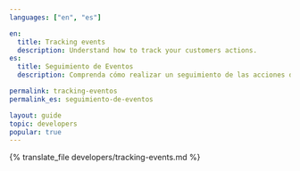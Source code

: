 ```yaml
---
languages: ["en", "es"]

en:
  title: Tracking events
  description: Understand how to track your customers actions.
es:
  title: Seguimiento de Eventos
  description: Comprenda cómo realizar un seguimiento de las acciones de sus clientes.

permalink: tracking-eventos
permalink_es: seguimiento-de-eventos

layout: guide
topic: developers
popular: true
---
```


{% translate_file developers/tracking-events.md %}